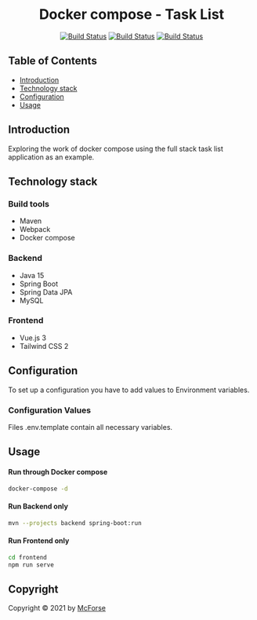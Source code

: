 <h1 align="center">Docker compose - Task List</h1>

<div align="center">

[![Build Status](https://img.shields.io/badge/spring-2.4.4-brightgreen)](https://spring.io)
[![Build Status](https://img.shields.io/badge/jdk-15-orange)](https://www.oracle.com/java/technologies/javase/15-relnote-issues.html)
[![Build Status](https://img.shields.io/badge/vue-3-success)](https://vuejs.org/)

</div>

## Table of Contents

- [Introduction](#introduction)
- [Technology stack](#technology-stack)
- [Configuration](#configuration)
- [Usage](#usage)

## Introduction

Exploring the work of docker compose using the full stack task list application as an example.

## Technology stack

### Build tools

- Maven
- Webpack
- Docker compose

### Backend

- Java 15
- Spring Boot
- Spring Data JPA
- MySQL

### Frontend

- Vue.js 3
- Tailwind CSS 2

## Configuration

To set up a configuration you have to add values to Environment variables.

### Configuration Values

Files .env.template contain all necessary variables.

## Usage

#### Run through Docker compose
```sh
docker-compose -d
```

#### Run Backend only
```sh
mvn --projects backend spring-boot:run
```

#### Run Frontend only

```sh
cd frontend
npm run serve
```

## Copyright

Copyright © 2021 by [McForse](https://github.com/McForse)
